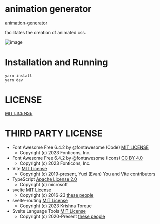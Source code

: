 # animation generator

[animation-generator](https://nanagami1369.github.io/animation-generator/)

facilitates the creation of animated css.

![image](https://github.com/nanagami1369/animation-generator/assets/38910015/aebde185-bb1c-43bf-89f4-09b1f361b104)

# Installation and Running

```:bash
yarn install
yarn dev
```

# LICENSE

[MIT LICENSE](https://github.com/nanagami1369/animation-generator/blob/main/LICENSE)

# THIRD PARTY LICENSE

- Font Awesome Free 6.4.2 by @fontawesome (Code) [MIT LICENSE](https://opensource.org/license/mit/)
  - Copyright (c) 2023 Fonticons, Inc.
- Font Awesome Free 6.4.2 by @fontawesome (Icons) [CC BY 4.0](https://creativecommons.org/licenses/by/4.0/)
  - Copyright (c) 2023 Fonticons, Inc.
- Vite [MIT License](https://github.com/vitejs/vite/blob/main/LICENSE)
  - Copyright (c) 2019-present, Yuxi (Evan) You and Vite contributors
- TypeScript [Apache License 2.0](https://github.com/microsoft/TypeScript/blob/main/LICENSE.txt)
  - Copyright (c) microsoft
- svelte [MIT License](https://github.com/sveltejs/svelte/blob/master/LICENSE.md)
  - Copyright (c) 2016-23 [these people](https://github.com/sveltejs/svelte/graphs/contributors)
- svelte-routing [MIT License](https://github.com/EmilTholin/svelte-routing/blob/master/LICENSE)
  - Copyright (c) 2023 Krishna Torque
- Svelte Language Tools [MIT License](https://github.com/sveltejs/language-tools/blob/master/LICENSE)
  - Copyright (c) 2020-Present [these people](https://github.com/sveltejs/language-tools/graphs/contributors)
